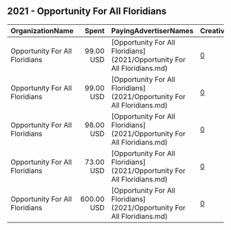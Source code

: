 ## 2021 - Opportunity For All Floridians 
|OrganizationName|Spent|PayingAdvertiserNames|CreativeUrls|Impressions|Genders|AgeBrackets|CountryCodes|BillingAddresses|CandidateBallotInformation|
|:---|---:|:---|:---|---:|:---|:---|:---|:---|:---|
|Opportunity For All Floridians|99.00 USD|[Opportunity For All Floridians](2021/Opportunity For All Floridians.md)|[0](https://www.snap.com/political-ads/asset/2f4b3f0aa6b78731ca5c979347ec576909a1efeb208cfc543e91350f4a61f4fd?mediaType=jpg)|44,089||17+|united states|"1430 S Dixie Highway, STE 104 #144,Coral Gables,33146,US"|Dont Lower FL Minimum Wage|
|Opportunity For All Floridians|99.00 USD|[Opportunity For All Floridians](2021/Opportunity For All Floridians.md)|[0](https://www.snap.com/political-ads/asset/4e2181756a0c011a4c46eb2c3b4ea551b1cd5f1c7761f38437aea32d03f69680?mediaType=jpg)|42,195||17+|united states|"1430 S Dixie Highway, STE 104 #144,Coral Gables,33146,US"|Dont Lower FL Minimum Wage|
|Opportunity For All Floridians|98.00 USD|[Opportunity For All Floridians](2021/Opportunity For All Floridians.md)|[0](https://www.snap.com/political-ads/asset/8cad4989afffa27137d44e7b8634579349e93fe531aff34de42022bf84c0a269?mediaType=jpg)|45,703||17+|united states|"1430 S Dixie Highway, STE 104 #144,Coral Gables,33146,US"|Dont Lower FL Minimum Wage|
|Opportunity For All Floridians|73.00 USD|[Opportunity For All Floridians](2021/Opportunity For All Floridians.md)|[0](https://www.snap.com/political-ads/asset/c16ed0dab63d835857ac1a3c2ed448092e32f6d496013d2efaaffa54b22fe246?mediaType=mp4)|12,691||18+|united states|"1430 S Dixie Highway, STE 104 #144,Coral Gables,33146,US"||
|Opportunity For All Floridians|600.00 USD|[Opportunity For All Floridians](2021/Opportunity For All Floridians.md)|[0](https://www.snap.com/political-ads/asset/42de012c3e2f26bd78008a33d4ebe862e74dfdf36a681aea7977cb05be48cd9a?mediaType=mp4)|156,532|||united states|"1430 S Dixie Highway, STE 104 #144,Coral Gables,33146,US"||
